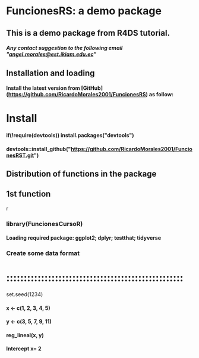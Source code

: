 FuncionesRS: a demo package
===============================================

## This is a demo package from R4DS tutorial.
##### Any contact suggestion to the following email "angel.morales@est.ikiam.edu.ec"

## Installation and loading

#### Install the latest version from [GitHub] (https://github.com/RicardoMorales2001/FuncionesRS) as follow:


# Install
#### if(!require(devtools)) install.packages("devtools")
#### devtools::install_github("https://github.com/RicardoMorales2001/FuncionesRST.git")


Distribution of functions in the package
------------
## 1st function

 r
### library(FuncionesCursoR)
#### Loading required package: ggplot2; dplyr; testthat; tidyverse
### Create some data format
# :::::::::::::::::::::::::::::::::::::::::::::::::::
set.seed(1234)
#### x <- c(1, 2, 3, 4, 5)
#### y <- c(3, 5, 7, 9, 11)
#### reg_lineal(x, y)
#### Intercept x= 2
